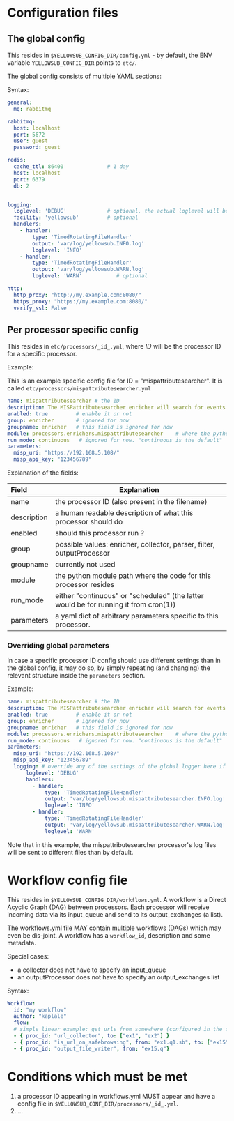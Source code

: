 # Configuration files

## The global config   

This resides in `$YELLOWSUB_CONFIG_DIR/config.yml` - by default, the ENV variable `YELLOWSUB_CONFIG_DIR` points to `etc/`.

The global config consists of multiple YAML sections:

Syntax: 
```yaml
general:
  mq: rabbitmq

rabbitmq:
  host: localhost
  port: 5672
  user: guest 
  password: guest

redis:
  cache_ttl: 86400              # 1 day
  host: localhost
  port: 6379
  db: 2


logging:
  loglevel: 'DEBUG'             # optional, the actual loglevel will be set on the individual handlers, default=DEBUG
  facility: 'yellowsub'         # optional
  handlers:
    - handler:
        type: 'TimedRotatingFileHandler'
        output: 'var/log/yellowsub.INFO.log'
        loglevel: 'INFO'
    - handler:
        type: 'TimedRotatingFileHandler'
        output: 'var/log/yellowsub.WARN.log'
        loglevel: 'WARN'           # optional

http:
  http_proxy: "http://my.example.com:8080/"
  https_proxy: "https://my.example.com:8080/"
  verify_ssl: False
```

## Per processor specific config

This resides in `etc/processors/_id_.yml`, where *ID* will be the processor ID for a specific processor.

Example:

This is an example specific config file for ID = "mispattributesearcher". 
It is called `etc/processors/mispattributesearcher.yml`

```yaml
name: mispattributesearcher # the ID
description: The MISPattributesearcher enricher will search for events in MISP for a given IoC (IP address, etc..)
enabled: true         # enable it or not
group: enricher       # ignored for now
groupname: enricher   # this field is ignored for now
module: processors.enrichers.mispattributesearcher    # where the python module resides
run_mode: continuous   # ignored for now. "continuous is the default"
parameters: 
  misp_uri: "https://192.168.5.108/"                                            
  misp_api_key: "123456789"                                                              
```

Explanation of the fields:

|Field   | Explanation | 
|:------ | ------------ | 
| name  | the processor ID (also present in the filename) |
| description | a human readable description of what this processor should do |
| enabled | should this processor run ? |
| group | possible values: enricher, collector, parser, filter, outputProcessor |
| groupname | currently not used |
| module | the python module path where the code for this processor resides |
| run_mode | either "continuous" or "scheduled" (the latter would be for running it from cron(1)) |
| parameters | a yaml dict of arbitrary parameters specific to this processor. |


### Overriding global parameters

In case a specific processor ID config should use different settings than in the global config,
it may do so, by simply repeating (and changing) the relevant structure inside the `parameters` section.

Example:

```yaml
name: mispattributesearcher # the ID
description: The MISPattributesearcher enricher will search for events in MISP for a given IoC (IP address, etc..)
enabled: true         # enable it or not
group: enricher       # ignored for now
groupname: enricher   # this field is ignored for now
module: processors.enrichers.mispattributesearcher    # where the python module resides
run_mode: continuous   # ignored for now. "continuous is the default"
parameters: 
  misp_uri: "https://192.168.5.108/"                                            
  misp_api_key: "123456789"     
  logging: # override any of the settings of the global logger here if needed
      loglevel: 'DEBUG'
      handlers:
        - handler:
            type: 'TimedRotatingFileHandler'
            output: 'var/log/yellowsub.mispattributesearcher.INFO.log'
            loglevel: 'INFO'
        - handler:
            type: 'TimedRotatingFileHandler'
            output: 'var/log/yellowsub.mispattributesearcher.WARN.log'
            loglevel: 'WARN'
```

Note that in this example, the mispattributesearcher processor's log files
will be sent to different files than by default.


# Workflow config file

This resides in `$YELLOWSUB_CONFIG_DIR/workflows.yml`.
A workflow is a Direct Acyclic Graph (DAG) between processors. Each processor will 
receive incoming data via its input_queue and send to its output_exchanges (a list).

The workflows.yml file MAY contain multiple workflows (DAGs) which may even be dis-joint.
A workflow has a `workflow_id`, description and some metadata.

Special cases:
* a collector does not have to specify an input_queue 
* an outputProcessor does not have to specify an output_exchanges list

Syntax:

```yaml
Workflow:
  id: "my workflow"
  author: "kaplale"
  flow:
  # simple linear example: get urls from somewhere (configured in the url_collector.yml) and do parallel lookups in safebrowsing, finally write the enriched results to a file.
  - { proc_id: "url_collector", to: ["ex1", "ex2"] }
  - { proc_id: "is_url_on_safebrowsing", from: "ex1.q1.sb", to: ["ex15"], paralellism: 3 }
  - { proc_id: "output_file_writer", from: "ex15.q"}

```


# Conditions which must be met

1. a processor ID appearing in workflows.yml MUST appear and have a config file in `$YELLOWSUB_CONF_DIR/processors/_id_.yml`.
2. ...